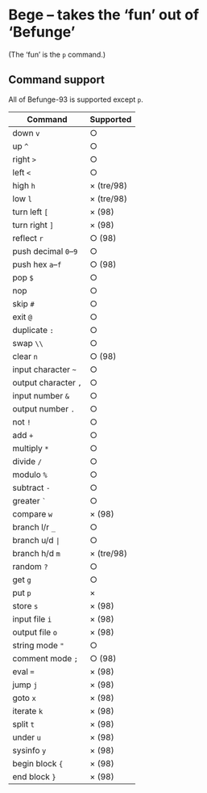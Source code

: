 # Bege – takes the ‘fun’ out of ‘Befunge’

(The ‘fun’ is the `p` command.)


## Command support

All of Befunge-93 is supported except `p`.

| Command | Supported |
|---------|-----------|
| down `v` | ○ |
| up `^` | ○ |
| right `>` | ○ |
| left `<` | ○ |
| high `h` | × (tre/98) |
| low `l` | × (tre/98) |
| turn left `[` | × (98) |
| turn right `]` | × (98) |
| reflect `r` | ○ (98) |
| push decimal `0`–`9` | ○ |
| push hex `a`–`f` | ○ (98) |
| pop `$` | ○ |
| nop ` ` | ○ |
| skip `#` | ○ |
| exit `@` | ○ |
| duplicate `:` | ○ |
| swap `\\` | ○ |
| clear `n` | ○ (98) |
| input character `~` | ○ |
| output character `,` | ○ |
| input number `&` | ○ |
| output number `.` | ○ |
| not `!` | ○ |
| add `+` | ○ |
| multiply `*` | ○ |
| divide `/` | ○ |
| modulo `%` | ○ |
| subtract `-` | ○ |
| greater <code>`</code> | ○ |
| compare `w` | × (98) |
| branch l/r `_` | ○ |
| branch u/d <code>&#124;</code> | ○ |
| branch h/d `m` | × (tre/98) |
| random `?` | ○ |
| get `g` | ○ |
| put `p` | × |
| store `s` | × (98) |
| input file `i` | × (98) |
| output file `o` | × (98) |
| string mode `"` | ○ |
| comment mode `;` | ○ (98) |
| eval `=` | × (98) | 
| jump `j` | × (98) |
| goto `x` | × (98) |
| iterate `k` | × (98) |
| split `t` | × (98) |
| under `u` | × (98) |
| sysinfo `y` | × (98) |
| begin block `{` | × (98) |
| end block `}` | × (98) |
